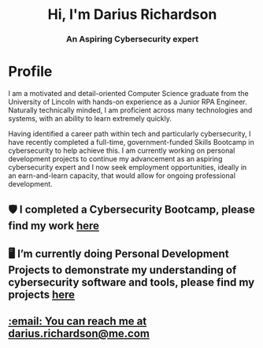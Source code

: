 <h1 align="center">Hi, I'm Darius Richardson</h1>
<h3 align="center">An Aspiring Cybersecurity expert</h3>
<h1>Profile</h1>
I am a motivated and detail-oriented Computer Science graduate from the University of Lincoln with
hands-on experience as a Junior RPA Engineer. Naturally technically minded, I am proficient across many
technologies and systems, with an ability to learn extremely quickly.

Having identified a career path within tech and particularly cybersecurity, I have recently completed a
full-time, government-funded Skills Bootcamp in cybersecurity to help achieve this. I am currently
working on personal development projects to continue my advancement as an aspiring cybersecurity
expert and I now seek employment opportunities, ideally in an earn-and-learn capacity, that would
allow for ongoing professional development.
<h2>🛡️ I completed a Cybersecurity Bootcamp, please find my work <a href="https://github.com/dariusrichardson55/CyberSecurity-Bootcamp" target="blank">here</h2></a>

<h2>🖥️ I’m currently doing Personal Development Projects to demonstrate my understanding of cybersecurity software and tools, please find my projects <a href="https://github.com/dariusrichardson55/Personal-Development-Projects" target="blank">here</h2>

<h2>:email: You can reach me at darius.richardson@me.com</h2>
